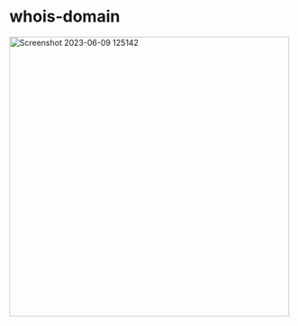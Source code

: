 # whois-domain
<img width="497" alt="Screenshot 2023-06-09 125142" src="https://github.com/keerthisa/whois-domain/assets/107065392/72285a53-5ee9-40f4-801a-50296cecaddb">


